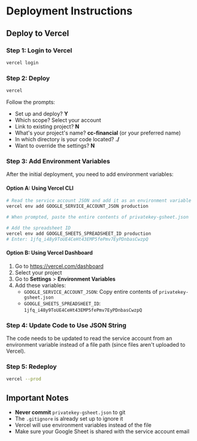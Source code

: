 # Deployment Instructions

## Deploy to Vercel

### Step 1: Login to Vercel
```bash
vercel login
```

### Step 2: Deploy
```bash
vercel
```

Follow the prompts:
- Set up and deploy? **Y**
- Which scope? Select your account
- Link to existing project? **N**
- What's your project's name? **cc-financial** (or your preferred name)
- In which directory is your code located? **./**
- Want to override the settings? **N**

### Step 3: Add Environment Variables

After the initial deployment, you need to add environment variables:

#### Option A: Using Vercel CLI
```bash
# Read the service account JSON and add it as an environment variable
vercel env add GOOGLE_SERVICE_ACCOUNT_JSON production

# When prompted, paste the entire contents of privatekey-gsheet.json

# Add the spreadsheet ID
vercel env add GOOGLE_SHEETS_SPREADSHEET_ID production
# Enter: 1jfq_i48y9ToUE4CeHt43EMP5fePmv7EyPDnbasCwzpQ
```

#### Option B: Using Vercel Dashboard
1. Go to https://vercel.com/dashboard
2. Select your project
3. Go to **Settings** > **Environment Variables**
4. Add these variables:
   - `GOOGLE_SERVICE_ACCOUNT_JSON`: Copy entire contents of `privatekey-gsheet.json`
   - `GOOGLE_SHEETS_SPREADSHEET_ID`: `1jfq_i48y9ToUE4CeHt43EMP5fePmv7EyPDnbasCwzpQ`

### Step 4: Update Code to Use JSON String

The code needs to be updated to read the service account from an environment variable instead of a file path (since files aren't uploaded to Vercel).

### Step 5: Redeploy
```bash
vercel --prod
```

## Important Notes

- **Never commit** `privatekey-gsheet.json` to git
- The `.gitignore` is already set up to ignore it
- Vercel will use environment variables instead of the file
- Make sure your Google Sheet is shared with the service account email